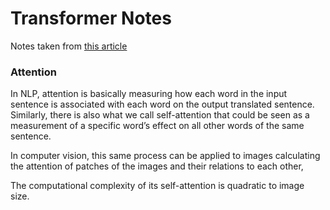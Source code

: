 # Transformer Notes

Notes taken from [this article](https://www.louisbouchard.ai/will-transformers-replace-cnns-for-vision/)

### Attention
In NLP, attention is basically measuring how each word in the input sentence is associated with each word on the output translated sentence. Similarly, there is also what we call self-attention that could be seen as a measurement of a specific word’s effect on all other words of the same sentence. 

In computer vision, this same process can be applied to images calculating the attention of patches of the images and their relations to each other,

The computational complexity of its self-attention is quadratic to image size.

